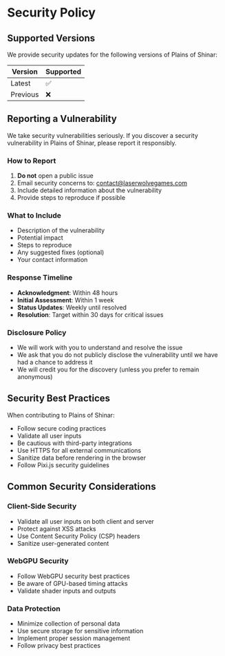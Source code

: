 # Security Policy

## Supported Versions

We provide security updates for the following versions of Plains of Shinar:

| Version | Supported          |
| ------- | ------------------ |
| Latest  | :white_check_mark: |
| Previous| :x:                |

## Reporting a Vulnerability

We take security vulnerabilities seriously. If you discover a security vulnerability in Plains of Shinar, please report it responsibly.

### How to Report

1. **Do not** open a public issue
2. Email security concerns to: contact@laserwolvegames.com
3. Include detailed information about the vulnerability
4. Provide steps to reproduce if possible

### What to Include

- Description of the vulnerability
- Potential impact
- Steps to reproduce
- Any suggested fixes (optional)
- Your contact information

### Response Timeline

- **Acknowledgment**: Within 48 hours
- **Initial Assessment**: Within 1 week
- **Status Updates**: Weekly until resolved
- **Resolution**: Target within 30 days for critical issues

### Disclosure Policy

- We will work with you to understand and resolve the issue
- We ask that you do not publicly disclose the vulnerability until we have had a chance to address it
- We will credit you for the discovery (unless you prefer to remain anonymous)

## Security Best Practices

When contributing to Plains of Shinar:

- Follow secure coding practices
- Validate all user inputs
- Be cautious with third-party integrations
- Use HTTPS for all external communications
- Sanitize data before rendering in the browser
- Follow Pixi.js security guidelines

## Common Security Considerations

### Client-Side Security

- Validate all user inputs on both client and server
- Protect against XSS attacks
- Use Content Security Policy (CSP) headers
- Sanitize user-generated content

### WebGPU Security

- Follow WebGPU security best practices
- Be aware of GPU-based timing attacks
- Validate shader inputs and outputs

### Data Protection

- Minimize collection of personal data
- Use secure storage for sensitive information
- Implement proper session management
- Follow privacy best practices
